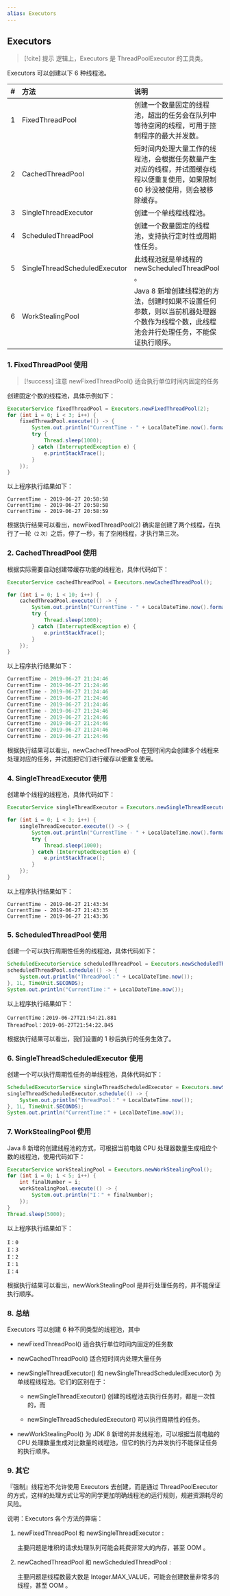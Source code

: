```yaml
---
alias: Executors
---
```


## Executors

> [!cite] 提示
> 逻辑上，Executors 是 ThreadPoolExecutor 的工具类。

Executors 可以创建以下 6 种线程池。

| # | 方法 | 说明 |
| :-: | :- | :- |
| 1 | FixedThreadPool               | 创建一个数量固定的线程池，超出的任务会在队列中等待空闲的线程，可用于控制程序的最大并发数。|
| 2 | CachedThreadPool              | 短时间内处理大量工作的线程池，会根据任务数量产生对应的线程，并试图缓存线程以便重复使用，如果限制 60 秒没被使用，则会被移除缓存。|
| 3 | SingleThreadExecutor          | 创建一个单线程线程池。|
| 4 | ScheduledThreadPool           | 创建一个数量固定的线程池，支持执行定时性或周期性任务。|
| 5 | SingleThreadScheduledExecutor | 此线程池就是单线程的 newScheduledThreadPool 。|
| 6 | WorkStealingPool              | Java 8 新增创建线程池的方法，创建时如果不设置任何参数，则以当前机器处理器个数作为线程个数，此线程池会并行处理任务，不能保证执行顺序。|


### 1. FixedThreadPool 使用

> [!success] 注意
> newFixedThreadPool() 适合执行单位时间内固定的任务

创建固定个数的线程池，具体示例如下：

```java
ExecutorService fixedThreadPool = Executors.newFixedThreadPool(2);
for (int i = 0; i < 3; i++) {
    fixedThreadPool.execute(() -> {
        System.out.println("CurrentTime - " + LocalDateTime.now().format(DateTimeFormatter.ofPattern("yyyy-MM-dd HH:mm:ss")));
        try {
            Thread.sleep(1000);
        } catch (InterruptedException e) {
            e.printStackTrace();
        }
    });
}
```    

以上程序执行结果如下：

```
CurrentTime - 2019-06-27 20:58:58
CurrentTime - 2019-06-27 20:58:58
CurrentTime - 2019-06-27 20:58:59
```

根据执行结果可以看出，newFixedThreadPool(2) 确实是创建了两个线程，在执行了一轮<small>（2 次）</small>之后，停了一秒，有了空闲线程，才执行第三次。

### 2. CachedThreadPool 使用

根据实际需要自动创建带缓存功能的线程池，具体代码如下：

```java    
ExecutorService cachedThreadPool = Executors.newCachedThreadPool();

for (int i = 0; i < 10; i++) {
    cachedThreadPool.execute(() -> {
        System.out.println("CurrentTime - " + LocalDateTime.now().format(DateTimeFormatter.ofPattern("yyyy-MM-dd HH:mm:ss")));
        try {
            Thread.sleep(1000);
        } catch (InterruptedException e) {
            e.printStackTrace();
        }
    });
}
```    

以上程序执行结果如下：

```java
CurrentTime - 2019-06-27 21:24:46
CurrentTime - 2019-06-27 21:24:46
CurrentTime - 2019-06-27 21:24:46
CurrentTime - 2019-06-27 21:24:46
CurrentTime - 2019-06-27 21:24:46
CurrentTime - 2019-06-27 21:24:46
CurrentTime - 2019-06-27 21:24:46
CurrentTime - 2019-06-27 21:24:46
CurrentTime - 2019-06-27 21:24:46
CurrentTime - 2019-06-27 21:24:46
```

根据执行结果可以看出，newCachedThreadPool 在短时间内会创建多个线程来处理对应的任务，并试图把它们进行缓存以便重复使用。

### 4. SingleThreadExecutor 使用

创建单个线程的线程池，具体代码如下：

    
```java    
ExecutorService singleThreadExecutor = Executors.newSingleThreadExecutor();

for (int i = 0; i < 3; i++) {
    singleThreadExecutor.execute(() -> {
        System.out.println("CurrentTime - " + LocalDateTime.now().format(DateTimeFormatter.ofPattern("yyyy-MM-dd HH:mm:ss")));
        try {
            Thread.sleep(1000);
        } catch (InterruptedException e) {
            e.printStackTrace();
        }
    });
}
```    

以上程序执行结果如下：

```
CurrentTime - 2019-06-27 21:43:34
CurrentTime - 2019-06-27 21:43:35
CurrentTime - 2019-06-27 21:43:36
```

### 5. ScheduledThreadPool 使用

创建一个可以执行周期性任务的线程池，具体代码如下：

```java   
ScheduledExecutorService scheduledThreadPool = Executors.newScheduledThreadPool(2);
scheduledThreadPool.schedule(() -> {
    System.out.println("ThreadPool：" + LocalDateTime.now());
}, 1L, TimeUnit.SECONDS);
System.out.println("CurrentTime：" + LocalDateTime.now());
```    

以上程序执行结果如下：

```
CurrentTime：2019-06-27T21:54:21.881
ThreadPool：2019-06-27T21:54:22.845
```

根据执行结果可以看出，我们设置的 1 秒后执行的任务生效了。

### 6. SingleThreadScheduledExecutor 使用

创建一个可以执行周期性任务的单线程池，具体代码如下：

```java    
ScheduledExecutorService singleThreadScheduledExecutor = Executors.newSingleThreadScheduledExecutor();
singleThreadScheduledExecutor.schedule(() -> {
    System.out.println("ThreadPool：" + LocalDateTime.now());
}, 1L, TimeUnit.SECONDS);
System.out.println("CurrentTime：" + LocalDateTime.now());
```    

### 7. WorkStealingPool 使用

Java 8 新增的创建线程池的方式，可根据当前电脑 CPU 处理器数量生成相应个数的线程池，使用代码如下：

```java    
ExecutorService workStealingPool = Executors.newWorkStealingPool();
for (int i = 0; i < 5; i++) {
    int finalNumber = i;
    workStealingPool.execute(() -> {
        System.out.println("I：" + finalNumber);
    });
}
Thread.sleep(5000);
```    

以上程序执行结果如下：

```
I：0
I：3
I：2
I：1
I：4
```

根据执行结果可以看出，newWorkStealingPool 是并行处理任务的，并不能保证执行顺序。

### 8. 总结

Executors 可以创建 6 种不同类型的线程池，其中 

- newFixedThreadPool() 适合执行单位时间内固定的任务数

- newCachedThreadPool() 适合短时间内处理大量任务

-   newSingleThreadExecutor() 和 newSingleThreadScheduledExecutor() 为单线程线程池。它们的区别在于：

    - newSingleThreadExecutor() 创建的线程池去执行任务时，都是一次性的，而

    - newSingleThreadScheduledExecutor() 可以执行周期性的任务。

-   newWorkStealingPool() 为 JDK 8 新增的并发线程池，可以根据当前电脑的 CPU 处理数量生成对比数量的线程池，但它的执行为并发执行不能保证任务的执行顺序。


### 9. 其它

『强制』线程池不允许使用 Executors 去创建，而是通过 ThreadPoolExecutor 的方式，这样的处理方式让写的同学更加明确线程池的运行规则，规避资源耗尽的风险。 

说明：Executors 各个方法的弊端：

1.  newFixedThreadPool 和 newSingleThreadExecutor :

    主要问题是堆积的请求处理队列可能会耗费非常大的内存，甚至 OOM 。

2.  newCachedThreadPool 和 newScheduledThreadPool :

    主要问题是线程数最大数是 Integer.MAX_VALUE，可能会创建数量非常多的线程，甚至 OOM 。